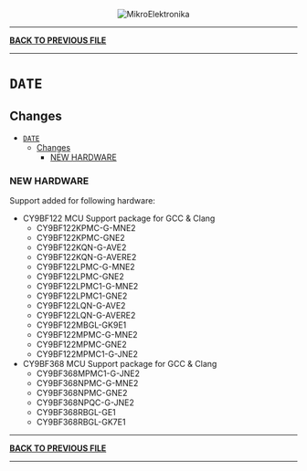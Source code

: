 <p align="center">
  <img src="http://www.mikroe.com/img/designs/beta/logo_small.png?raw=true" alt="MikroElektronika"/>
</p>

---

**[BACK TO PREVIOUS FILE](../changelog.md)**

---

# `DATE`

## Changes

- [`DATE`](#date)
  - [Changes](#changes)
    - [NEW HARDWARE](#new-hardware)

### NEW HARDWARE

Support added for following hardware:

+ CY9BF122 MCU Support package for GCC & Clang
  + CY9BF122KPMC-G-MNE2
  + CY9BF122KPMC-GNE2
  + CY9BF122KQN-G-AVE2
  + CY9BF122KQN-G-AVERE2
  + CY9BF122LPMC-G-MNE2
  + CY9BF122LPMC-GNE2
  + CY9BF122LPMC1-G-MNE2
  + CY9BF122LPMC1-GNE2
  + CY9BF122LQN-G-AVE2
  + CY9BF122LQN-G-AVERE2
  + CY9BF122MBGL-GK9E1
  + CY9BF122MPMC-G-MNE2
  + CY9BF122MPMC-GNE2
  + CY9BF122MPMC1-G-JNE2
+ CY9BF368 MCU Support package for GCC & Clang
  + CY9BF368MPMC1-G-JNE2
  + CY9BF368NPMC-G-MNE2
  + CY9BF368NPMC-GNE2
  + CY9BF368NPQC-G-JNE2
  + CY9BF368RBGL-GE1
  + CY9BF368RBGL-GK7E1

---

**[BACK TO PREVIOUS FILE](../changelog.md)**

---
